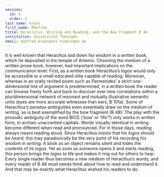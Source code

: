```yaml
---
session:
  id: 3
  order: 2
last_name: Kraus
first_name: Manfred
title: Heraclitus, Writing and Reading, and the Bow Fragment B 48
institution: Universität Tübingen
email: manfred.kraus@uni-tuebingen.de
---
```


It is well known that Heraclitus laid down his wisdom in a written book, which he deposited in the temple of Artemis. Choosing the medium of a written prose book, however, had important implications on the communication level: First, as a written book Heraclitus’s *logos* would only be accessible to a small educated elite capable of reading. Moreover, whereas in an orally recited poem such as Parmenides’ a strict one-dimensional line of argument is predetermined, in a written book the reader can browse freely forth and back to discover ever new correlations within a pluridimensional network of resonant and mutually illustrative semantic units (eyes are more accurate witnesses than ears, B 101a). Some of Heraclitus’s paradox ambiguities even essentially draw on the medium of writing, as is best exemplified by the bow fragment (B 48): The play with the prosodic ambiguity of the word ΒΙΟΣ (‘bow’ or ‘life’?) only works in written form, in archaic unaccented capitals. Words visually identical in writing become different when read and pronounced. For in those days, reading always meant reading aloud. Since Heraclitus insists that his *logos* should be *heard*, this may paradoxically be the very point of his recording his wisdom in writing: A book as an object remains silent and hides the contents of its *logos*. Yet as soon as someone opens it and starts reading, this person brings the *logos* to life and makes it ring out for others to hear. Every single reader thus becomes a new medium of Heraclitus’s words; and every reader of B 48 must needs think about how to read and understand it. And that may be exactly what Heraclitus wished his readers to do.
